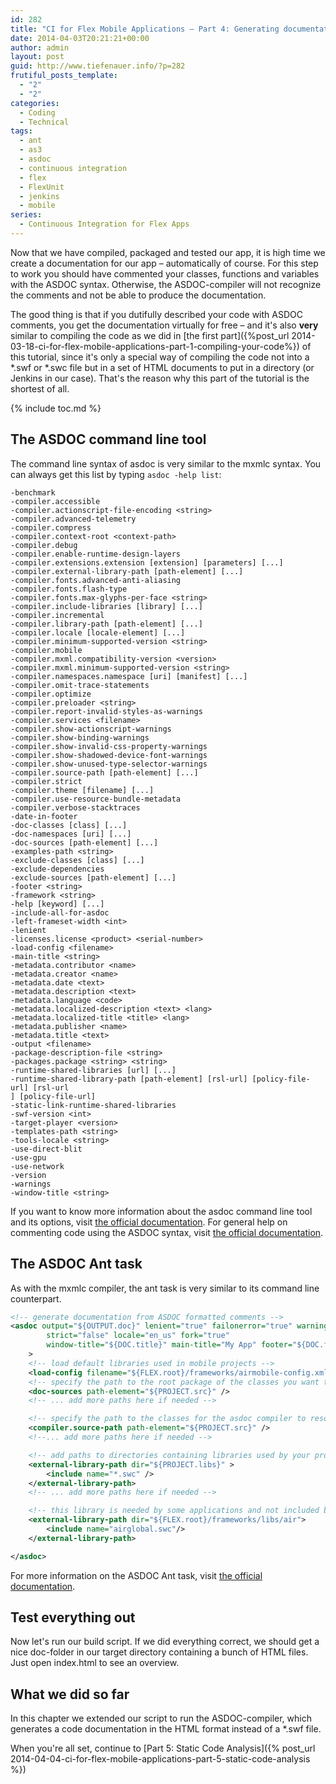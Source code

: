 ```yaml
---
id: 282
title: "CI for Flex Mobile Applications – Part 4: Generating documentation"
date: 2014-04-03T20:21:21+00:00
author: admin
layout: post
guid: http://www.tiefenauer.info/?p=282
frutiful_posts_template:
  - "2"
  - "2"
categories:
  - Coding
  - Technical
tags:
  - ant
  - as3
  - asdoc
  - continuous integration
  - flex
  - FlexUnit
  - jenkins
  - mobile
series:
  - Continuous Integration for Flex Apps
---
```

Now that we have compiled, packaged and tested our app, it is high time we create a documentation for our app – automatically of course. For this step to work you should have commented your classes, functions and variables with the ASDOC syntax. Otherwise, the ASDOC-compiler will not recognize the comments and not be able to produce the documentation.

The good thing is that if you dutifully described your code with ASDOC comments, you get the documentation virtually for free – and it's also **very** similar to compiling the code as we did in [the first part]({%post_url 2014-03-18-ci-for-flex-mobile-applications-part-1-compiling-your-code%}) of this tutorial, since it's only a special way of compiling the code not into a \*.swf or \*.swc file but in a set of HTML documents to put in a directory (or Jenkins in our case). That's the reason why this part of the tutorial is the shortest of all.

{% include toc.md %}

## The ASDOC command line tool

The command line syntax of asdoc is very similar to the mxmlc syntax. You can always get this list by typing `asdoc -help list`:

```
-benchmark
-compiler.accessible
-compiler.actionscript-file-encoding <string>
-compiler.advanced-telemetry
-compiler.compress
-compiler.context-root <context-path>
-compiler.debug
-compiler.enable-runtime-design-layers
-compiler.extensions.extension [extension] [parameters] [...]
-compiler.external-library-path [path-element] [...]
-compiler.fonts.advanced-anti-aliasing
-compiler.fonts.flash-type
-compiler.fonts.max-glyphs-per-face <string>
-compiler.include-libraries [library] [...]
-compiler.incremental
-compiler.library-path [path-element] [...]
-compiler.locale [locale-element] [...]
-compiler.minimum-supported-version <string>
-compiler.mobile
-compiler.mxml.compatibility-version <version>
-compiler.mxml.minimum-supported-version <string>
-compiler.namespaces.namespace [uri] [manifest] [...]
-compiler.omit-trace-statements
-compiler.optimize
-compiler.preloader <string>
-compiler.report-invalid-styles-as-warnings
-compiler.services <filename>
-compiler.show-actionscript-warnings
-compiler.show-binding-warnings
-compiler.show-invalid-css-property-warnings
-compiler.show-shadowed-device-font-warnings
-compiler.show-unused-type-selector-warnings
-compiler.source-path [path-element] [...]
-compiler.strict
-compiler.theme [filename] [...]
-compiler.use-resource-bundle-metadata
-compiler.verbose-stacktraces
-date-in-footer
-doc-classes [class] [...]
-doc-namespaces [uri] [...]
-doc-sources [path-element] [...]
-examples-path <string>
-exclude-classes [class] [...]
-exclude-dependencies
-exclude-sources [path-element] [...]
-footer <string>
-framework <string>
-help [keyword] [...]
-include-all-for-asdoc
-left-frameset-width <int>
-lenient
-licenses.license <product> <serial-number>
-load-config <filename>
-main-title <string>
-metadata.contributor <name>
-metadata.creator <name>
-metadata.date <text>
-metadata.description <text>
-metadata.language <code>
-metadata.localized-description <text> <lang>
-metadata.localized-title <title> <lang>
-metadata.publisher <name>
-metadata.title <text>
-output <filename>
-package-description-file <string>
-packages.package <string> <string>
-runtime-shared-libraries [url] [...]
-runtime-shared-library-path [path-element] [rsl-url] [policy-file-url] [rsl-url
] [policy-file-url]
-static-link-runtime-shared-libraries
-swf-version <int>
-target-player <version>
-templates-path <string>
-tools-locale <string>
-use-direct-blit
-use-gpu
-use-network
-version
-warnings
-window-title <string>
```

If you want to know more information about the asdoc command line tool and its options, visit [the official documentation](http://help.adobe.com/en_US/flex/using/WSd0ded3821e0d52fe1e63e3d11c2f44bc36-7ffa.html). For general help on commenting code using the ASDOC syntax, visit [the official documentation](http://help.adobe.com/en_US/flex/using/WSd0ded3821e0d52fe1e63e3d11c2f44bb7b-7fe7.html).

## The ASDOC Ant task

As with the mxmlc compiler, the ant task is very similar to its command line counterpart.

```xml
<!-- generate documentation from ASDOC formatted comments -->
<asdoc output="${OUTPUT.doc}" lenient="true" failonerror="true" warnings="false"
		strict="false" locale="en_us" fork="true"
		window-title="${DOC.title}" main-title="My App" footer="${DOC.footer}"
	>
	<!-- load default libraries used in mobile projects -->
	<load-config filename="${FLEX.root}/frameworks/airmobile-config.xml" />
	<!-- specify the path to the root package of the classes you want to create documentation for -->
	<doc-sources path-element="${PROJECT.src}" />
	<!-- ... add more paths here if needed -->

	<!-- specify the path to the classes for the asdoc compiler to resolve dependencies referenced in your documented classes -->
	<compiler.source-path path-element="${PROJECT.src}" />
	<!--... add more paths here if needed -->

	<!-- add paths to directories containing libraries used by your project -->
	<external-library-path dir="${PROJECT.libs}" >
		<include name="*.swc" />
	</external-library-path>
	<!-- ... add more paths here if needed -->

	<!-- this library is needed by some applications and not included by default by airmobile-config.xml -->
	<external-library-path dir="${FLEX.root}/frameworks/libs/air">
		<include name="airglobal.swc"/>
	</external-library-path>

</asdoc>
```

For more information on the ASDOC Ant task, visit [the official documentation](http://help.adobe.com/en_US/flex/using/WSda78ed3a750d6b8f4ce729f5121efe6ca1b-8000.html).

## Test everything out

Now let's run our build script. If we did everything correct, we should get a nice doc-folder in our target directory containing a bunch of HTML files. Just open index.html to see an overview.

## What we did so far

In this chapter we extended our script to run the ASDOC-compiler, which generates a code documentation in the HTML format instead of a *.swf file.

When you're all set, continue to [Part 5: Static Code Analysis]({% post_url 2014-04-04-ci-for-flex-mobile-applications-part-5-static-code-analysis %})